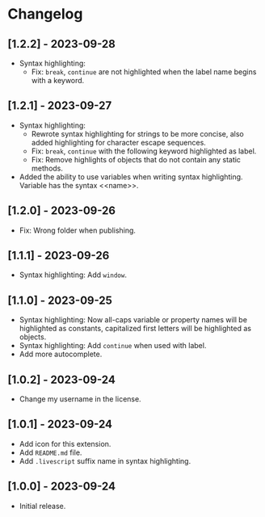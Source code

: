 # Changelog

## [1.2.2] - 2023-09-28

- Syntax highlighting:
  + Fix: `break`, `continue` are not highlighted when the label name begins with a keyword.

## [1.2.1] - 2023-09-27

- Syntax highlighting:
  + Rewrote syntax highlighting for strings to be more concise, also added highlighting for character escape sequences.
  + Fix: `break`, `continue` with the following keyword highlighted as label.
  + Fix: Remove highlights of objects that do not contain any static methods.
- Added the ability to use variables when writing syntax highlighting. Variable has the syntax &lt;&lt;name&gt;&gt;.

## [1.2.0] - 2023-09-26

- Fix: Wrong folder when publishing.

## [1.1.1] - 2023-09-26

- Syntax highlighting: Add `window`.

## [1.1.0] - 2023-09-25

- Syntax highlighting: Now all-caps variable or property names will be highlighted as constants, capitalized first letters will be highlighted as objects.
- Syntax highlighting: Add `continue` when used with label.
- Add more autocomplete.

## [1.0.2] - 2023-09-24

- Change my username in the license.

## [1.0.1] - 2023-09-24

- Add icon for this extension.
- Add `README.md` file.
- Add `.livescript` suffix name in syntax highlighting.

## [1.0.0] - 2023-09-24

- Initial release.
